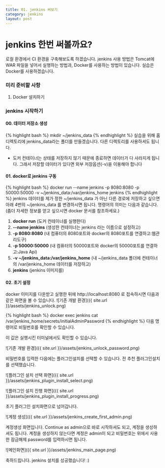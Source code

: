 ```yaml
---
title: 01. jenkins 써보기
category: jenkins
layout: post
---
```

# jenkins 한번 써볼까요?
로컬 환경에서 CI 환경을 구축해보도록 하겠습니다. jenkins 사용 방법은 Tomcat에 WAR 파일을 넣어서 실행하는 방법과, Docker를 사용하는 방법이 있습니다. 실습은 Docker를 사용하겠습니다.

### 미리 준비할 사항
1. Docker 설치하기

### jenkins 시작하기
#### 00. 데이터 저장소 생성
{% highlight bash %}
mkdir ~/jenkins_data
{% endhighlight %}
실습을 위해 홈디렉토리에 jenkins_data라는 폴더를 만들겠습니다. 다른 디렉토리를 사용하셔도 됩니다.
- 도커 컨테이너는 상태를 저장하지 않기 때문에 종료하면 데이터가 다 사라지게 됩니다. 그래서 저장할 데이터가 있다면 외부 저장옵션(-v)을 이용해야 합니다



#### 01. docker로 jenkins 구동
{% highlight bash %}
docker run --name jenkins -p 8080:8080 -p 50000:50000 -v ~/jenkins_data:/var/jenkins_home jenkins
{% endhighlight %}
jenkins 데이터를 제가 정한 ~/jenkins_data 가 아닌 다른 경로에 저장하고 싶으면 아래 4번의 ~/jenkins_data 를 변경하시면 됩니다.
명령어의 의미는 다음과 같습니다. (좀더 자세한 정보를 얻고 싶으시면 docker 문서를 참조하세요.)
1. **docker run** (도커 컨테이너를 실행한다)
2. **--name jenkins** (생성한 컨테이너는 jenkins 라는 이름으로 설정하고)
3. **-p 8080:8080** (내 컴퓨터의 8080포트와 docker의 8080포트를 연결하고:웹관리도구)
4. **-p 50000:50000** (내 컴퓨터의 50000포트와 docker의 50000포트를 연결하고:Java Api)
5. **-v ~/jenkins_data:/var/jenkins_home** (내 ~/jenkins_data 폴더에 컨테이너의 /var/jenkins_home 데이터를 저장하고)
6. **jenkins** (jenkins 이미지를)

#### 02. 초기 설정
docker 이미지를 다운받고 실행한 뒤에 http://localhost:8080 로 접속하시면 다음과 같은 화면을 볼 수 있습니다.
![기존 개발 환경]({{ site.url }}/assets/jenkins_unlock.png)

{% highlight bash %}
docker exec jenkins cat /var/jenkins_home/secrets/initialAdminPassword
{% endhighlight %}
다음 명령어로 비밀번호를 확인할 수 있습니다.

이 값은 실행시킨 터미널에서도 확인할 수 있습니다.

![기존 개발 환경]({{ site.url }}/assets/jenkins_unlock_password.png)

비밀번호를 입력한 다음에는 플러그인설치를 선택할 수 있습니다. 전 추천 플러그인설치를 선택했습니다.

![플러그인 설치 선택 화면]({{ site.url }}/assets/jenkins_plugin_install_select.png)

![플러그인 설치 진행 화면]({{ site.url }}/assets/jenkins_plugin_install_progress.png)

초기 플러그인 설치화면으로 넘어갑니다.

![계정 생성]({{ site.url }}/assets/jenkins_create_first_admin.png)

계정생성 화면입니다. Continue as admin으로 바로 시작하셔도 되고, 계정을 생성하셔도 됩니다. 계정을 생성하지 않는다면 계정은 admin이 되고 비밀번호는 위에서 사용한 잠금해제 password를 입력하시면 됩니다.

![메인화면]({{ site.url }}/assets/jenkins_main_page.png)

축하드립니다. jenkins 설치를 성공했습니다! :)
